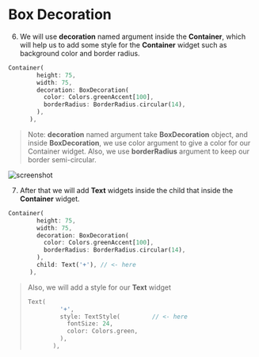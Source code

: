 # Box Decoration 





6. We will use **decoration** named argument inside the **Container**, which will help us to add some style for the **Container** widget such as background color and border radius.

```dart
Container(
        height: 75,
        width: 75,
        decoration: BoxDecoration(
          color: Colors.greenAccent[100],
          borderRadius: BorderRadius.circular(14),
        ),
      ),
```



> Note: **decoration** named argument take **BoxDecoration** object, and inside **BoxDecoration**, we use color argument to give a color for our Container widget. Also, we use **borderRadius** argument to keep our border semi-circular.



![screenshot](https://user-images.githubusercontent.com/24327781/119705628-9ac79700-be1e-11eb-80e8-3a6ed548415b.gif)



7. After that we will add **Text** widgets inside the child that inside the **Container** widget. 

```dart
Container(
        height: 75,
        width: 75,
        decoration: BoxDecoration(
          color: Colors.greenAccent[100],
          borderRadius: BorderRadius.circular(14),
        ),
        child: Text('+'), // <- here
      ),
```



> Also, we will add a style for our **Text** widget
>
> ```dart
> Text(
>          '+',
>          style: TextStyle(         // <- here
>            fontSize: 24,
>            color: Colors.green, 
>          ),
>        ),
> ```









































